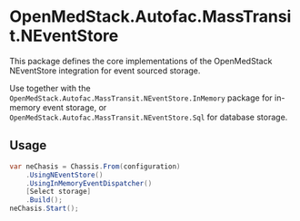 # OpenMedStack.Autofac.MassTransit.NEventStore

This package defines the core implementations of the OpenMedStack NEventStore integration for event sourced storage.

Use together with the `OpenMedStack.Autofac.MassTransit.NEventStore.InMemory` package for in-memory event storage, or
`OpenMedStack.Autofac.MassTransit.NEventStore.Sql` for database storage.

## Usage

```csharp
var neChasis = Chassis.From(configuration)
    .UsingNEventStore()
    .UsingInMemoryEventDispatcher()
    [Select storage]    
    .Build();
neChasis.Start();
```
